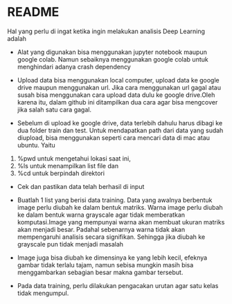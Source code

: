 # README

Hal yang perlu di ingat ketika ingin melakukan analisis Deep Learning adalah

- Alat yang digunakan bisa menggunakan jupyter notebook maupun google colab. Namun sebaiknya menggunakan google colab untuk menghindari adanya crash dependency

- Upload data bisa menggunakan local computer, upload data ke google drive maupun menggunakan url. Jika cara menggunakan url gagal atau susah bisa menggunakan cara upload data dulu ke google drive.Oleh karena itu, dalam github ini ditampilkan dua cara agar bisa mengcover jika salah satu cara gagal.

- Sebelum di upload ke google drive, data terlebih dahulu harus dibagi ke dua folder train dan test. Untuk mendapatkan path dari data yang sudah diupload, bisa menggunakan seperti cara mencari data di mac atau ubuntu. Yaitu 
1. %pwd untuk mengetahui lokasi saat ini, 
2. %ls untuk menampilkan list file dan 
3. %cd untuk berpindah direktori

- Cek dan pastikan data telah berhasil di input

- Buatlah 1 list yang berisi data training. Data yang awalnya berbentuk image perlu diubah ke dalam bentuk matriks. Warna image perlu diubah ke dalam bentuk warna grayscale agar tidak memberatkan komputasi.Image yang mempunyai warna akan membuat ukuran matriks akan menjadi besar. Padahal sebenarnya warna tidak akan mempengaruhi analisis secara signifikan. Sehingga jika diubah ke grayscale pun tidak menjadi masalah

- Image juga bisa diubah ke dimensinya ke yang lebih kecil, efeknya gambar tidak terlalu tajam, namun sebisa mungkin masih bisa menggambarkan sebagian besar makna gambar tersebut.

- Pada data training, perlu dilakukan pengacakan urutan agar satu kelas tidak mengumpul.
